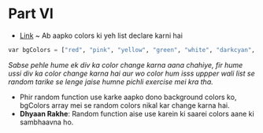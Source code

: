 # Part VI


- [Link](https://codepen.io/navgurukul/full/aBxrqy) ~ Ab aapko colors ki yeh list declare karni hai

```python
var bgColors = ["red", "pink", "yellow", "green", "white", "darkcyan", "silver", "BlanchedAlmond", "chocolate", "darkorchid"]
```
_Sabse pehle hume ek div ka color change karna aana chahiye, fir hume ussi div ka color change karna hai aur wo color hum isss uppper wali list se random tarike se lenge jaise humne pichli exercise mei kra tha._

- Phir random function use karke aapko dono background colors ko, bgColors array mei se random colors nikal kar change karna hai.
- **Dhyaan Rakhe**: Random function aise use karein ki saarei colors aane ki sambhaavna ho.
